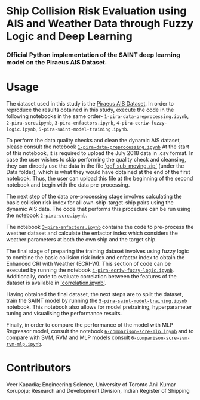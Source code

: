 # Ship Collision Risk Evaluation using AIS and Weather Data through Fuzzy Logic and Deep Learning

### Official Python implementation of the SAINT deep learning model on the Piraeus AIS Dataset.

# Usage
The dataset used in this study is the [Piraeus AIS Dataset](https://zenodo.org/records/6323416). In order to reproduce the results obtained in this study, execute the code in the following notebooks in the same order- ```1-pira-data-preprocessing.ipynb```, ```2-pira-scre.ipynb```, ```3-pira-enfactors.ipynb```, ```4-pira-ecriw-fuzzy-logic.ipynb```, ```5-pira-saint-model-training.ipynb```.


To perform the data quality checks and clean the dynamic AIS dataset, please consult the notebook [`1-pira-data-preprocessing.ipynb`](./1-pira-data-preprocessing.ipynb) At the start of this notebook, it is required to upload the July 2018 data in .csv format. In case the user wishes to skip performing the quality check and cleansing, they can directly use the data in the file ['gdf_sub_moving.zip'](./Data/gdf_sub_moving.zip) (under the Data folder), which is what they would have obtained at the end of the first notebook. Thus, the user can upload this file at the beginning of the second notebook and begin with the data pre-processing.

The next step of the data pre-processing stage involves calculating the basic collision risk index for all own-ship-target-ship pairs using the dynamic AIS data. The code that performs this procedure can be run using the notebook [`2-pira-scre.ipynb`](./2-pira-scre.ipynb). 

The notebook [`3-pira-enfactors.ipynb`](./3-pira-enfactors.ipynb) contains the code to pre-process the weather dataset and calculate the enfactor index which considers the weather parameters at both the own ship and the target ship.

The final stage of preparing the training dataset involves using fuzzy logic to combine the basic collision risk index and enfactor index to obtain the Enhanced CRI with Weather (ECRI-W). This section of code can be executed by running the notebook [`4-pira-ecriw-fuzzy-logic.ipynb`](./4-pira-ecriw-fuzzy-logic.ipynb). Additionally, code to evaluate correlation between the features of the dataset is available in ['correlation.ipynb'](./correlation.ipynb).

Having obtained the final dataset, the next steps are to split the dataset, train the SAINT model by running the [`5-pira-saint-model-training.ipynb`](./5-pira-saint-model-training.ipynb) notebook. This notebook also allows for model pretraining, hyperparameter tuning and visualising the performance results.

Finally, in order to compare the performance of the model with MLP Regressor model, consult the notebook [`6-comparison-scre-mlp.ipynb`](./6-comparison-scre-mlp.ipynb) and to compare with SVM, RVM and MLP models consult [`6-comparison-scre-svm-rvm-mlp.ipynb`](./6-comparison-scre-svm-rvm-mlp.ipynb).

# Contributors
Veer Kapadia; Engineering Science, University of Toronto
Anil Kumar Korupoju; Research and Development Division, Indian Register of Shipping

